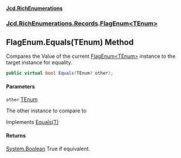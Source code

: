 #### [Jcd.RichEnumerations](index.md 'index')
### [Jcd.RichEnumerations.Records](Jcd.RichEnumerations.Records.md 'Jcd.RichEnumerations.Records').[FlagEnum&lt;TEnum&gt;](FlagEnum_TEnum_.md 'Jcd.RichEnumerations.Records.FlagEnum<TEnum>')

## FlagEnum<TEnum>.Equals(TEnum) Method

Compares the Value of the current [FlagEnum&lt;TEnum&gt;](FlagEnum_TEnum_.md 'Jcd.RichEnumerations.Records.FlagEnum<TEnum>') instance to the target instance for
equality.

```csharp
public virtual bool Equals(TEnum? other);
```
#### Parameters

<a name='Jcd.RichEnumerations.Records.FlagEnum_TEnum_.Equals(TEnum).other'></a>

`other` [TEnum](FlagEnum_TEnum_.md#Jcd.RichEnumerations.Records.FlagEnum_TEnum_.TEnum 'Jcd.RichEnumerations.Records.FlagEnum<TEnum>.TEnum')

The other instance to compare to

Implements [Equals(T)](https://docs.microsoft.com/en-us/dotnet/api/System.IEquatable-1.Equals#System_IEquatable_1_Equals__0_ 'System.IEquatable`1.Equals(`0)')

#### Returns

[System.Boolean](https://docs.microsoft.com/en-us/dotnet/api/System.Boolean 'System.Boolean')
True if equivalent.